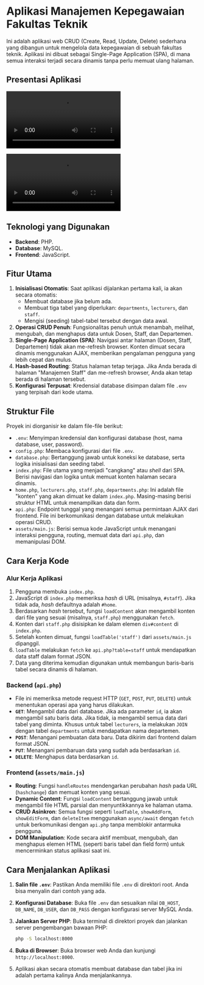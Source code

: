 # Aplikasi Manajemen Kepegawaian Fakultas Teknik

Ini adalah aplikasi web CRUD (Create, Read, Update, Delete) sederhana yang dibangun untuk mengelola data kepegawaian di sebuah fakultas teknik. Aplikasi ini dibuat sebagai Single-Page Application (SPA), di mana semua interaksi terjadi secara dinamis tanpa perlu memuat ulang halaman.

## Presentasi Aplikasi

<video src="presentasi-1-h265.mp4" controls="controls" style="max-width: 720px;"></video>

<video src="presentasi-2-database-h265.mp4" controls="controls" style="max-width: 720px;"></video>

## Teknologi yang Digunakan

- **Backend**: PHP.
- **Database**: MySQL.
- **Frontend**: JavaScript.

## Fitur Utama

1. **Inisialisasi Otomatis**: Saat aplikasi dijalankan pertama kali, ia akan secara otomatis:
    - Membuat database jika belum ada.
    - Membuat tiga tabel yang diperlukan: `departments`, `lecturers`, dan `staff`.
    - Mengisi (seeding) tabel-tabel tersebut dengan data awal.
2. **Operasi CRUD Penuh**: Fungsionalitas penuh untuk menambah, melihat, mengubah, dan menghapus data untuk Dosen, Staff, dan Departemen.
3. **Single-Page Application (SPA)**: Navigasi antar halaman (Dosen, Staff, Departemen) tidak akan me-refresh browser. Konten dimuat secara dinamis menggunakan AJAX, memberikan pengalaman pengguna yang lebih cepat dan mulus.
4. **Hash-based Routing**: Status halaman tetap terjaga. Jika Anda berada di halaman "Manajemen Staff" dan me-refresh browser, Anda akan tetap berada di halaman tersebut.
5. **Konfigurasi Terpusat**: Kredensial database disimpan dalam file `.env` yang terpisah dari kode utama.

## Struktur File

Proyek ini diorganisir ke dalam file-file berikut:

- `.env`: Menyimpan kredensial dan konfigurasi database (host, nama database, user, password).
- `config.php`: Membaca konfigurasi dari file `.env`.
- `database.php`: Bertanggung jawab untuk koneksi ke database, serta logika inisialisasi dan seeding tabel.
- `index.php`: File utama yang menjadi "cangkang" atau *shell* dari SPA. Berisi navigasi dan logika untuk memuat konten halaman secara dinamis.
- `home.php`, `lecturers.php`, `staff.php`, `departments.php`: Ini adalah file "konten" yang akan dimuat ke dalam `index.php`. Masing-masing berisi struktur HTML untuk menampilkan data dan form.
- `api.php`: Endpoint tunggal yang menangani semua permintaan AJAX dari frontend. File ini berkomunikasi dengan database untuk melakukan operasi CRUD.
- `assets/main.js`: Berisi semua kode JavaScript untuk menangani interaksi pengguna, routing, memuat data dari `api.php`, dan memanipulasi DOM.

## Cara Kerja Kode

### Alur Kerja Aplikasi

1. Pengguna membuka `index.php`.
2. JavaScript di `index.php` memeriksa *hash* di URL (misalnya, `#staff`). Jika tidak ada, *hash* defaultnya adalah `#home`.
3. Berdasarkan *hash* tersebut, fungsi `loadContent` akan mengambil konten dari file yang sesuai (misalnya, `staff.php`) menggunakan `fetch`.
4. Konten dari `staff.php` disisipkan ke dalam elemen `div#content` di `index.php`.
5. Setelah konten dimuat, fungsi `loadTable('staff')` dari `assets/main.js` dipanggil.
6. `loadTable` melakukan `fetch` ke `api.php?table=staff` untuk mendapatkan data staff dalam format JSON.
7. Data yang diterima kemudian digunakan untuk membangun baris-baris tabel secara dinamis di halaman.

### Backend (`api.php`)

- File ini memeriksa metode request HTTP (`GET`, `POST`, `PUT`, `DELETE`) untuk menentukan operasi apa yang harus dilakukan.
- **`GET`**: Mengambil data dari database. Jika ada parameter `id`, ia akan mengambil satu baris data. Jika tidak, ia mengambil semua data dari tabel yang diminta. Khusus untuk tabel `lecturers`, ia melakukan `JOIN` dengan tabel `departments` untuk mendapatkan nama departemen.
- **`POST`**: Menangani pembuatan data baru. Data dikirim dari frontend dalam format JSON.
- **`PUT`**: Menangani pembaruan data yang sudah ada berdasarkan `id`.
- **`DELETE`**: Menghapus data berdasarkan `id`.

### Frontend (`assets/main.js`)

- **Routing**: Fungsi `handleRoutes` mendengarkan perubahan *hash* pada URL (`hashchange`) dan memuat konten yang sesuai.
- **Dynamic Content**: Fungsi `loadContent` bertanggung jawab untuk mengambil file HTML parsial dan menyuntikkannya ke halaman utama.
- **CRUD Asinkron**: Semua fungsi seperti `loadTable`, `showAddForm`, `showEditForm`, dan `deleteItem` menggunakan `async/await` dengan `fetch` untuk berkomunikasi dengan `api.php` tanpa memblokir antarmuka pengguna.
- **DOM Manipulation**: Kode secara aktif membuat, mengubah, dan menghapus elemen HTML (seperti baris tabel dan field form) untuk mencerminkan status aplikasi saat ini.

## Cara Menjalankan Aplikasi

1. **Salin file `.env`**: Pastikan Anda memiliki file `.env` di direktori root. Anda bisa menyalin dari contoh yang ada.
2. **Konfigurasi Database**: Buka file `.env` dan sesuaikan nilai `DB_HOST`, `DB_NAME`, `DB_USER`, dan `DB_PASS` dengan konfigurasi server MySQL Anda.
3. **Jalankan Server PHP**: Buka terminal di direktori proyek dan jalankan server pengembangan bawaan PHP:

    ```bash
    php -S localhost:8000
    ```

4. **Buka di Browser**: Buka browser web Anda dan kunjungi `http://localhost:8000`.
5. Aplikasi akan secara otomatis membuat database dan tabel jika ini adalah pertama kalinya Anda menjalankannya.
